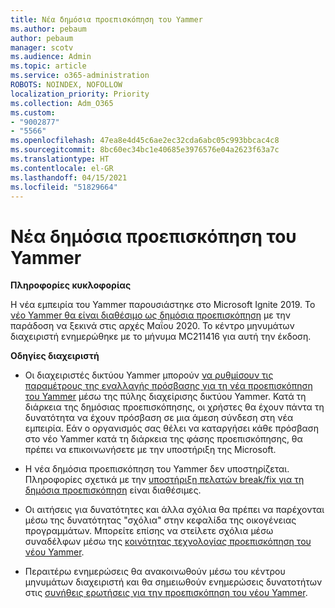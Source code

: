 ```yaml
---
title: Νέα δημόσια προεπισκόπηση του Yammer
ms.author: pebaum
author: pebaum
manager: scotv
ms.audience: Admin
ms.topic: article
ms.service: o365-administration
ROBOTS: NOINDEX, NOFOLLOW
localization_priority: Priority
ms.collection: Adm_O365
ms.custom:
- "9002877"
- "5566"
ms.openlocfilehash: 47ea8e4d45c6ae2ec32cda6abc05c993bbcac4c8
ms.sourcegitcommit: 8bc60ec34bc1e40685e3976576e04a2623f63a7c
ms.translationtype: HT
ms.contentlocale: el-GR
ms.lasthandoff: 04/15/2021
ms.locfileid: "51829664"
---
```

# <a name="new-yammer-public-preview"></a>Νέα δημόσια προεπισκόπηση του Yammer

**Πληροφορίες κυκλοφορίας**

Η νέα εμπειρία του Yammer παρουσιάστηκε στο Microsoft Ignite 2019. Το [νέο Yammer θα είναι διαθέσιμο ως δημόσια προεπισκόπηση](https://docs.microsoft.com/yammer/get-started-with-yammer/newyammer-faq) με την παράδοση να ξεκινά στις αρχές Μαΐου 2020. Το κέντρο μηνυμάτων διαχειριστή ενημερώθηκε με το μήνυμα MC211416 για αυτή την έκδοση.

**Οδηγίες διαχειριστή**

- Οι διαχειριστές δικτύου Yammer μπορούν [να ρυθμίσουν τις παραμέτρους της εναλλαγής πρόσβασης για τη νέα προεπισκόπηση του Yammer](https://docs.microsoft.com/yammer/get-started-with-yammer/administrative-settings-opt-in-newyammer) μέσω της πύλης διαχείρισης δικτύου Yammer. Κατά τη διάρκεια της δημόσιας προεπισκόπησης, οι χρήστες θα έχουν πάντα τη δυνατότητα να έχουν πρόσβαση σε μια άμεση σύνδεση στη νέα εμπειρία. Εάν ο οργανισμός σας θέλει να καταργήσει κάθε πρόσβαση στο νέο Yammer κατά τη διάρκεια της φάσης προεπισκόπησης, θα πρέπει να επικοινωνήσετε με την υποστήριξη της Microsoft.

- Η νέα δημόσια προεπισκόπηση του Yammer δεν υποστηρίζεται. Πληροφορίες σχετικά με την [υποστήριξη πελατών break/fix για τη δημόσια προεπισκόπηση](https://docs.microsoft.com/yammer/get-started-with-yammer/newyammer-faq#yammer-preview-customer-support) είναι διαθέσιμες.

- Οι αιτήσεις για δυνατότητες και άλλα σχόλια θα πρέπει να παρέχονται μέσω της δυνατότητας "σχόλια" στην κεφαλίδα της οικογένειας προγραμμάτων. Μπορείτε επίσης να στείλετε σχόλια μέσω συναδέλφων μέσω της [κοινότητας τεχνολογίας προεπισκόπηση του νέου Yammer](https://techcommunity.microsoft.com/t5/new-yammer-preview/bd-p/NewYammerPreview).

- Περαιτέρω ενημερώσεις θα ανακοινωθούν μέσω του κέντρου μηνυμάτων διαχειριστή και θα σημειωθούν ενημερώσεις δυνατοτήτων στις [συνήθεις ερωτήσεις για την προεπισκόπηση του νέου Yammer](https://docs.microsoft.com/yammer/get-started-with-yammer/newyammer-faq).
